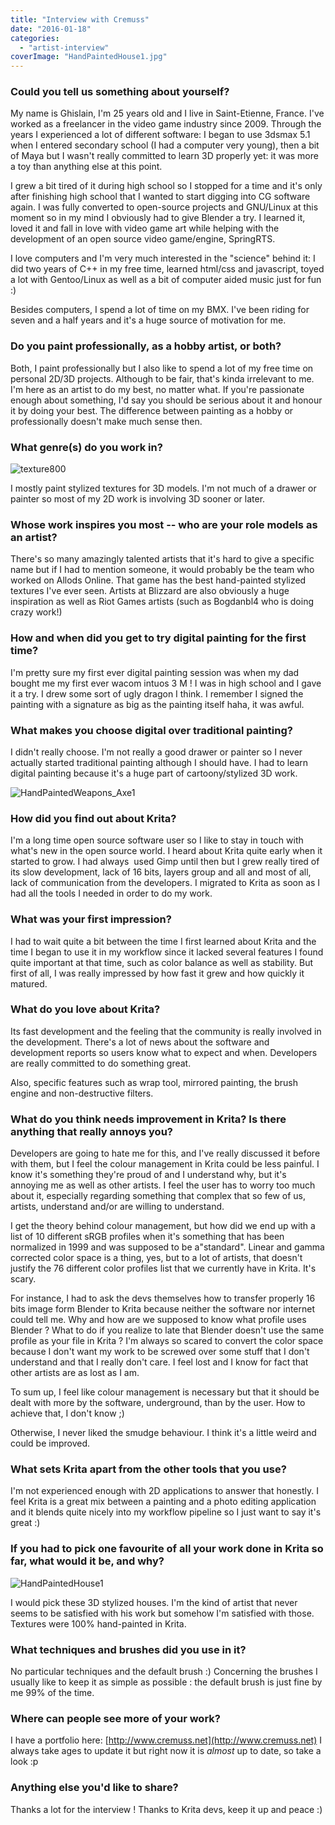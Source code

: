 ```yaml
---
title: "Interview with Cremuss"
date: "2016-01-18"
categories: 
  - "artist-interview"
coverImage: "HandPaintedHouse1.jpg"
---
```


### Could you tell us something about yourself?

My name is Ghislain, I'm 25 years old and I live in Saint-Etienne, France. I've worked as a freelancer in the video game industry since 2009. Through the years I experienced a lot of different software: I began to use 3dsmax 5.1 when I entered secondary school (I had a computer very young), then a bit of Maya but I wasn't really committed to learn 3D properly yet: it was more a toy than anything else at this point.

I grew a bit tired of it during high school so I stopped for a time and it's only after finishing high school that I wanted to start digging into CG software again. I was fully converted to open-source projects and GNU/Linux at this moment so in my mind I obviously had to give Blender a try. I learned it, loved it and fall in love with video game art while helping with the development of an open source video game/engine, SpringRTS.

I love computers and I'm very much interested in the "science" behind it: I did two years of C++ in my free time, learned html/css and javascript, toyed a lot with Gentoo/Linux as well as a bit of computer aided music just for fun :)

Besides computers, I spend a lot of time on my BMX. I've been riding for seven and a half years and it's a huge source of motivation for me.

### Do you paint professionally, as a hobby artist, or both?

Both, I paint professionally but I also like to spend a lot of my free time on personal 2D/3D projects. Although to be fair, that's kinda irrelevant to me. I'm here as an artist to do my best, no matter what. If you're passionate enough about something, I'd say you should be serious about it and honour it by doing your best. The difference between painting as a hobby or professionally doesn't make much sense then.

### What genre(s) do you work in?

![texture800](../images/texture800.jpg)

I mostly paint stylized textures for 3D models. I'm not much of a drawer or painter so most of my 2D work is involving 3D sooner or later.

### Whose work inspires you most -- who are your role models as an artist?

There's so many amazingly talented artists that it's hard to give a specific name but if I had to mention someone, it would probably be the team who worked on Allods Online. That game has the best hand-painted stylized textures I've ever seen. Artists at Blizzard are also obviously a huge inspiration as well as Riot Games artists (such as Bogdanbl4 who is doing crazy work!)

### How and when did you get to try digital painting for the first time?

I'm pretty sure my first ever digital painting session was when my dad bought me my first ever wacom intuos 3 M ! I was in high school and I gave it a try. I drew some sort of ugly dragon I think. I remember I signed the painting with a signature as big as the painting itself haha, it was awful.

### What makes you choose digital over traditional painting?

I didn't really choose. I'm not really a good drawer or painter so I never actually started traditional painting although I should have. I had to learn digital painting because it's a huge part of cartoony/stylized 3D work.

![HandPaintedWeapons_Axe1](../images/HandPaintedWeapons_Axe1.jpg)

### How did you find out about Krita?

I'm a long time open source software user so I like to stay in touch with what's new in the open source world. I heard about Krita quite early when it started to grow. I had always  used Gimp until then but I grew really tired of its slow development, lack of 16 bits, layers group and all and most of all, lack of communication from the developers. I migrated to Krita as soon as I had all the tools I needed in order to do my work.

### What was your first impression?

I had to wait quite a bit between the time I first learned about Krita and the time I began to use it in my workflow since it lacked several features I found quite important at that time, such as color balance as well as stability. But first of all, I was really impressed by how fast it grew and how quickly it matured.

### What do you love about Krita?

Its fast development and the feeling that the community is really involved in the development. There's a lot of news about the software and development reports so users know what to expect and when. Developers are really committed to do something great.

Also, specific features such as wrap tool, mirrored painting, the brush engine and non-destructive filters.

### What do you think needs improvement in Krita? Is there anything that really annoys you?

Developers are going to hate me for this, and I've really discussed it before with them, but I feel the colour management in Krita could be less painful. I know it's something they're proud of and I understand why, but it's annoying me as well as other artists. I feel the user has to worry too much about it, especially regarding something that complex that so few of us, artists, understand and/or are willing to understand.

I get the theory behind colour management, but how did we end up with a list of 10 different sRGB profiles when it's something that has been normalized in 1999 and was supposed to be a"standard". Linear and gamma corrected color space is a thing, yes, but to a lot of artists, that doesn't justify the 76 different color profiles list that we currently have in Krita. It's scary.

For instance, I had to ask the devs themselves how to transfer properly 16 bits image form Blender to Krita because neither the software nor internet could tell me. Why and how are we supposed to know what profile uses Blender ? What to do if you realize to late that Blender doesn't use the same profile as your file in Krita ? I'm always so scared to convert the color space because I don't want my work to be screwed over some stuff that I don't understand and that I really don't care. I feel lost and I know for fact that other artists are as lost as I am.

To sum up, I feel like colour management is necessary but that it should be dealt with more by the software, underground, than by the user. How to achieve that, I don't know ;)

Otherwise, I never liked the smudge behaviour. I think it's a little weird and could be improved.

### What sets Krita apart from the other tools that you use?

I'm not experienced enough with 2D applications to answer that honestly. I feel Krita is a great mix between a painting and a photo editing application and it blends quite nicely into my workflow pipeline so I just want to say it's great :)

### If you had to pick one favourite of all your work done in Krita so far, what would it be, and why?

![HandPaintedHouse1](../images/HandPaintedHouse1.jpg)

I would pick these 3D stylized houses. I'm the kind of artist that never seems to be satisfied with his work but somehow I'm satisfied with those. Textures were 100% hand-painted in Krita.

### What techniques and brushes did you use in it?

No particular techniques and the default brush :) Concerning the brushes I usually like to keep it as simple as possible : the default brush is just fine by me 99% of the time.

### Where can people see more of your work?

I have a portfolio here: [http://www.cremuss.net](http://www.cremuss.net) I always take ages to update it but right now it is _almost_ up to date, so take a look :p

### Anything else you'd like to share?

Thanks a lot for the interview ! Thanks to Krita devs, keep it up and peace :)
